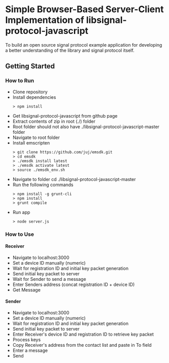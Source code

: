 # Simple Browser-Based Server-Client Implementation of libsignal-protocol-javascript

To build an open source signal protocol example application for developing a better understanding of the library and signal protocol itself.

## Getting Started

### How to Run

* Clone repository
* Install dependencies
	```
	> npm install
	```
* Get libsignal-protocol-javascript from github page
* Extract contents of zip in root (./) folder
* Root folder should not also have ./libsignal-protocol-javascript-master folder
* Navigate to root folder
* Install emscripten
	```
	> git clone https://github.com/juj/emsdk.git
	> cd emsdk
	> ./emsdk install latest
	> ./emsdk activate latest
	> source ./emsdk_env.sh
	```
* Navigate to folder cd ./libsignal-protocol-javascript-master
* Run the following commands
	```
	> npm install -g grunt-cli
	> npm install
	> grunt compile
	```
* Run app
	```
	> node server.js
	```

### How to Use

#### Receiver
* Navigate to localhost:3000
* Set a device ID manually (numeric)
* Wait for registration ID and initial key packet generation
* Send initial key packet to server
* Wait for Sender to send a message
* Enter Senders address (concat registration ID + device ID)
* Get Message

#### Sender
* Navigate to localhost:3000
* Set a device ID manually (numeric)
* Wait for registration ID and initial key packet generation
* Send initial key packet to server
* Enter Receiver's device ID and registration ID to retrieve key packet
* Process keys
* Copy Receiver's address from the contact list and paste in To field
* Enter a message
* Send
